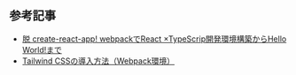 ## 参考記事
- [脱 create-react-app! webpackでReact ×TypeScrip開発環境構築からHello World!まで](https://zenn.dev/hrkmtsmt/articles/93653309e2a13d)
- [Tailwind CSSの導入方法（Webpack環境）](https://zenn.dev/kazuma_r5/articles/e6ca05ad2a30dd)
